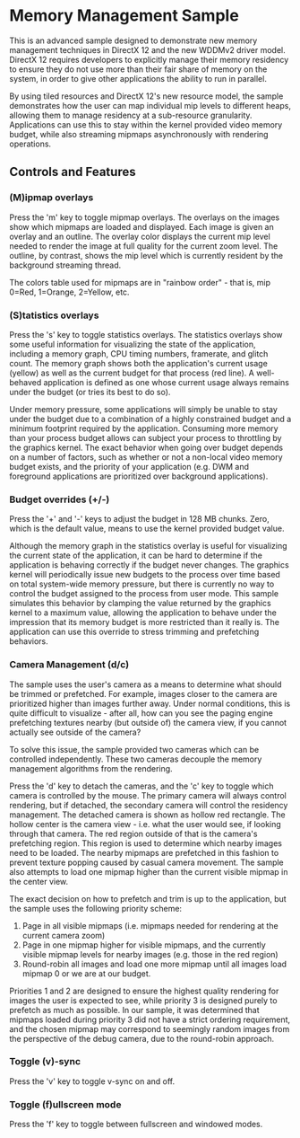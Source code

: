 # Memory Management Sample
This is an advanced sample designed to demonstrate new memory management techniques in DirectX 12 and the new WDDMv2 driver model. DirectX 12 requires developers to explicitly manage their memory residency to ensure they do not use more than their fair share of memory on the system, in order to give other applications the ability to run in parallel.

By using tiled resources and DirectX 12's new resource model, the sample demonstrates how the user can map individual mip levels to different heaps, allowing them to manage residency at a sub-resource granularity. Applications can use this to stay within the kernel provided video memory budget, while also streaming mipmaps asynchronously with rendering operations.

## Controls and Features
### (M)ipmap overlays
Press the 'm' key to toggle mipmap overlays. The overlays on the images show which mipmaps are loaded and displayed. Each image is given an overlay and an outline. The overlay color displays the current mip level needed to render the image at full quality for the current zoom level. The outline, by contrast, shows the mip level which is currently resident by the background streaming thread.

The colors table used for mipmaps are in "rainbow order" - that is, mip 0=Red, 1=Orange, 2=Yellow, etc. 

### (S)tatistics overlays
Press the 's' key to toggle statistics overlays. The statistics overlays show some useful information for visualizing the state of the application, including a memory graph, CPU timing numbers, framerate, and glitch count. 
The memory graph shows both the application's current usage (yellow) as well as the current budget for that process (red line). A well-behaved application is defined as one whose current usage always remains under the budget (or tries its best to do so).

Under memory pressure, some applications will simply be unable to stay under the budget due to a combination of a highly constrained budget and a minimum footprint required by the application. Consuming more memory than your process budget allows can subject your process to throttling by the graphics kernel. The exact behavior when going over budget depends on a number of factors, such as whether or not a non-local video memory budget exists, and the priority of your application (e.g. DWM and foreground applications are prioritized over background applications). 

### Budget overrides (+/-)
Press the '+' and '-' keys to adjust the budget in 128 MB chunks. Zero, which is the default value, means to use the kernel provided budget value.

Although the memory graph in the statistics overlay is useful for visualizing the current state of the application, it can be hard to determine if the application is behaving correctly if the budget never changes. The graphics kernel will periodically issue new budgets to the process over time based on total system-wide memory pressure, but there is currently no way to control the budget assigned to the process from user mode. This sample simulates this behavior by clamping the value returned by the graphics kernel to a maximum value, allowing the application to behave under the impression that its memory budget is more restricted than it really is. The application can use this override to stress trimming and prefetching behaviors.

### Camera Management (d/c)
The sample uses the user's camera as a means to determine what should be trimmed or prefetched. For example, images closer to the camera are prioritized higher than images further away. Under normal conditions, this is quite difficult to visualize - after all, how can you see the paging engine prefetching textures nearby (but outside of) the camera view, if you cannot actually see outside of the camera?

To solve this issue, the sample provided two cameras which can be controlled independently. These two cameras decouple the memory management algorithms from the rendering.

Press the 'd' key to detach the cameras, and the 'c' key to toggle which camera is controlled by the mouse. The primary camera will always control rendering, but if detached, the secondary camera will control the residency management.
The detached camera is shown as hollow red rectangle. The hollow center is the camera view - i.e. what the user would see, if looking through that camera. The red region outside of that is the camera's prefetching region. This region is used to determine which nearby images need to be loaded. The nearby mipmaps are prefetched in this fashion to prevent texture popping caused by casual camera movement. The sample also attempts to load one mipmap higher than the current visible mipmap in the center view.

The exact decision on how to prefetch and trim is up to the application, but the sample uses the following priority scheme:

1. Page in all visible mipmaps  (i.e. mipmaps needed for rendering at the current camera zoom)
2. Page in one mipmap higher for visible mipmaps, and the currently visible mipmap levels for nearby images (e.g. those in the red region)
3. Round-robin all images and load one more mipmap until all images load mipmap 0 or we are at our budget.

Priorities 1 and 2 are designed to ensure the highest quality rendering for images the user is expected to see, while priority 3 is designed purely to prefetch as much as possible. In our sample, it was determined that mipmaps loaded during priority 3 did not have a strict ordering requirement, and the chosen mipmap may correspond to seemingly random images from the perspective of the debug camera, due to the round-robin approach.

### Toggle (v)-sync
Press the 'v' key to toggle v-sync on and off.

### Toggle (f)ullscreen mode
Press the 'f' key to toggle between fullscreen and windowed modes.
